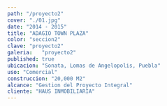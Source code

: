```yaml
---
path: "/proyecto2"
cover: "./01.jpg"
date: "2014 - 2015"
title: "ADAGIO TOWN PLAZA"
color: "seccion2"
clave: "proyecto2"
galeria:   "proyecto2" 
published: true
ubicacion: "Sonata, Lomas de Angelopolis, Puebla"
uso: "Comercial"
construccion: "20,000 M2"
alcance: "Gestion del Proyecto Integral"
cliente: "HAUS INMOBILIARIA"
---
```

 